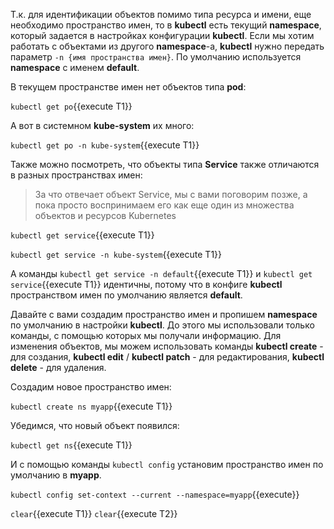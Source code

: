 Т.к. для идентификации объектов помимо типа ресурса и имени, еще необходимо пространство имен, то в **kubectl** есть текущий **namespace**, который задается в настройках конфигурации **kubectl**. Если мы хотим работать с объектами из другого **namespace**-a, **kubectl** нужно передать параметр `-n {имя пространства имен}`. По умолчанию используется **namespace** с именем **default**.

В текущем пространстве имен нет объектов типа **pod**:

`kubectl get po`{{execute T1}}

А вот в системном **kube-system** их много:

`kubectl get po -n kube-system`{{execute T1}}

Также можно посмотреть, что объекты типа **Service** также отличаются в разных пространствах имен: 

> За что отвечает объект Service, мы с вами поговорим позже, а пока просто воспринимаем его как еще один из множества объектов и ресурсов Kubernetes

`kubectl get service`{{execute T1}}

`kubectl get service -n kube-system`{{execute T1}}

A команды `kubectl get service -n default`{{execute T1}} и `kubectl get service`{{execute T1}} идентичны, потому что в конфиге **kubectl** пространством имен по умолчанию является **default**.

Давайте с вами создадим пространство имен и пропишем **namespace** по умолчанию в настройки **kubectl**. До этого мы использовали только команды, с помощью которых мы получали информацию. Для изменения объектов, мы можем использовать команды **kubectl create** - для создания, **kubectl edit** / **kubectl patch** - для редактирования, **kubectl delete** - для удаления.

Создадим новое пространство имен:

`kubectl create ns myapp`{{execute T1}}

Убедимся, что новый объект появился:

`kubectl get ns`{{execute T1}}

И с помощью команды `kubectl config` установим пространство имен по умолчанию в **myapp**.

`kubectl config set-context --current --namespace=myapp`{{execute}}

`clear`{{execute T1}} `clear`{{execute T2}}
